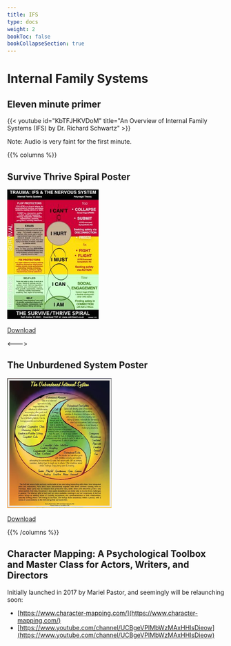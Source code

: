 ```yaml
---
title: IFS
type: docs
weight: 2
bookToc: false
bookCollapseSection: true
---
```


# Internal Family Systems

## Eleven minute primer

{{< youtube id="KbTFJHKVDoM" title="An Overview of Internal Family Systems (IFS) by Dr. Richard Schwartz" >}}

Note: Audio is very faint for the first minute.

{{% columns %}}

## Survive Thrive Spiral Poster

![Survive Thrive Spiral](The-SurviveThrive-Spiral-small-212x300.jpg)

[Download](https://calmheart.co.uk/resources/)

<--->

## The Unburdened System Poster

![The Unburdened System](UnburdenedSystem.png)

[Download](https://www.marielpastor.com/the-unburdened-system)

{{% /columns %}}

## Character Mapping: A Psychological Toolbox and Master Class for Actors, Writers, and Directors

Initially launched in 2017 by Mariel Pastor, and seemingly will be relaunching soon:

- [https://www.character-mapping.com/](https://www.character-mapping.com/)
- [https://www.youtube.com/channel/UCBgeVPlMbWzMAxHHIsDieow](https://www.youtube.com/channel/UCBgeVPlMbWzMAxHHIsDieow)

